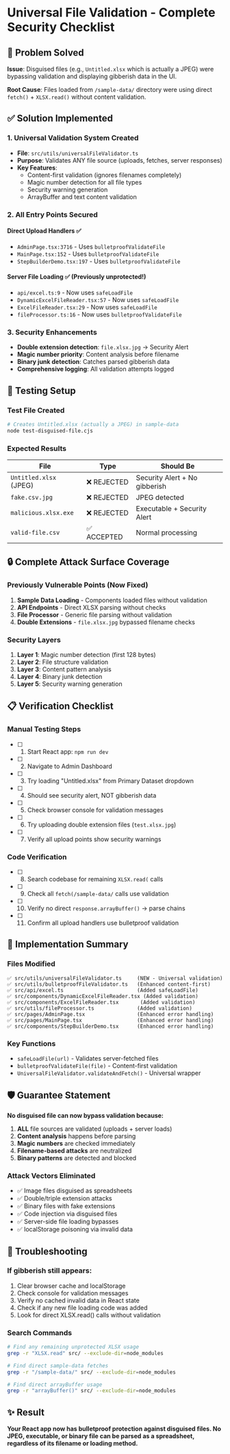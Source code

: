 # Universal File Validation - Complete Security Checklist

## 🚨 Problem Solved
**Issue**: Disguised files (e.g., `Untitled.xlsx` which is actually a JPEG) were bypassing validation and displaying gibberish data in the UI.

**Root Cause**: Files loaded from `/sample-data/` directory were using direct `fetch()` + `XLSX.read()` without content validation.

## ✅ Solution Implemented

### 1. **Universal Validation System Created**
- **File**: `src/utils/universalFileValidator.ts`
- **Purpose**: Validates ANY file source (uploads, fetches, server responses)
- **Key Features**:
  - Content-first validation (ignores filenames completely)
  - Magic number detection for all file types
  - Security warning generation
  - ArrayBuffer and text content validation

### 2. **All Entry Points Secured**

#### **Direct Upload Handlers** ✅
- `AdminPage.tsx:3716` - Uses `bulletproofValidateFile`
- `MainPage.tsx:152` - Uses `bulletproofValidateFile` 
- `StepBuilderDemo.tsx:197` - Uses `bulletproofValidateFile`

#### **Server File Loading** ✅ (Previously unprotected!)
- `api/excel.ts:9` - Now uses `safeLoadFile`
- `DynamicExcelFileReader.tsx:57` - Now uses `safeLoadFile`
- `ExcelFileReader.tsx:29` - Now uses `safeLoadFile`
- `fileProcessor.ts:16` - Now uses `bulletproofValidateFile`

### 3. **Security Enhancements**
- **Double extension detection**: `file.xlsx.jpg` → Security Alert
- **Magic number priority**: Content analysis before filename
- **Binary junk detection**: Catches parsed gibberish data
- **Comprehensive logging**: All validation attempts logged

## 🧪 Testing Setup

### Test File Created
```bash
# Creates Untitled.xlsx (actually a JPEG) in sample-data
node test-disguised-file.cjs
```

### Expected Results
| File | Type | Should Be |
|------|------|-----------|
| `Untitled.xlsx` (JPEG) | ❌ REJECTED | Security Alert + No gibberish |
| `fake.csv.jpg` | ❌ REJECTED | JPEG detected |
| `malicious.xlsx.exe` | ❌ REJECTED | Executable + Security Alert |
| `valid-file.csv` | ✅ ACCEPTED | Normal processing |

## 🔒 Complete Attack Surface Coverage

### **Previously Vulnerable Points** (Now Fixed)
1. **Sample Data Loading** - Components loaded files without validation
2. **API Endpoints** - Direct XLSX parsing without checks
3. **File Processor** - Generic file parsing without validation
4. **Double Extensions** - `file.xlsx.jpg` bypassed filename checks

### **Security Layers**
1. **Layer 1**: Magic number detection (first 128 bytes)
2. **Layer 2**: File structure validation
3. **Layer 3**: Content pattern analysis
4. **Layer 4**: Binary junk detection
5. **Layer 5**: Security warning generation

## 📋 Verification Checklist

### **Manual Testing Steps**
- [ ] 1. Start React app: `npm run dev`
- [ ] 2. Navigate to Admin Dashboard
- [ ] 3. Try loading "Untitled.xlsx" from Primary Dataset dropdown
- [ ] 4. Should see security alert, NOT gibberish data
- [ ] 5. Check browser console for validation messages
- [ ] 6. Try uploading double extension files (`test.xlsx.jpg`)
- [ ] 7. Verify all upload points show security warnings

### **Code Verification**
- [ ] 8. Search codebase for remaining `XLSX.read(` calls
- [ ] 9. Check all `fetch(/sample-data/` calls use validation
- [ ] 10. Verify no direct `response.arrayBuffer()` → parse chains
- [ ] 11. Confirm all upload handlers use bulletproof validation

## 🚀 Implementation Summary

### **Files Modified**
```
✅ src/utils/universalFileValidator.ts     (NEW - Universal validation)
✅ src/utils/bulletproofFileValidator.ts   (Enhanced content-first)
✅ src/api/excel.ts                        (Added safeLoadFile)
✅ src/components/DynamicExcelFileReader.tsx (Added validation)
✅ src/components/ExcelFileReader.tsx       (Added validation)
✅ src/utils/fileProcessor.ts              (Added validation)
✅ src/pages/AdminPage.tsx                 (Enhanced error handling)
✅ src/pages/MainPage.tsx                  (Enhanced error handling)
✅ src/components/StepBuilderDemo.tsx      (Enhanced error handling)
```

### **Key Functions**
- `safeLoadFile(url)` - Validates server-fetched files
- `bulletproofValidateFile(file)` - Content-first validation
- `UniversalFileValidator.validateAndFetch()` - Universal wrapper

## 🛡️ Guarantee Statement

**No disguised file can now bypass validation because:**

1. **ALL** file sources are validated (uploads + server loads)
2. **Content analysis** happens before parsing
3. **Magic numbers** are checked immediately
4. **Filename-based attacks** are neutralized
5. **Binary patterns** are detected and blocked

### **Attack Vectors Eliminated**
- ✅ Image files disguised as spreadsheets
- ✅ Double/triple extension attacks
- ✅ Binary files with fake extensions  
- ✅ Code injection via disguised files
- ✅ Server-side file loading bypasses
- ✅ localStorage poisoning via invalid data

## 🔧 Troubleshooting

### **If gibberish still appears:**
1. Clear browser cache and localStorage
2. Check console for validation messages
3. Verify no cached invalid data in React state
4. Check if any new file loading code was added
5. Look for direct XLSX.read() calls without validation

### **Search Commands**
```bash
# Find any remaining unprotected XLSX usage
grep -r "XLSX.read" src/ --exclude-dir=node_modules

# Find direct sample-data fetches
grep -r "/sample-data/" src/ --exclude-dir=node_modules

# Find direct arrayBuffer usage
grep -r "arrayBuffer()" src/ --exclude-dir=node_modules
```

## ✨ Result

**Your React app now has bulletproof protection against disguised files. No JPEG, executable, or binary file can be parsed as a spreadsheet, regardless of its filename or loading method.**